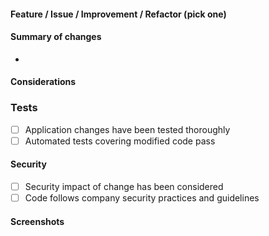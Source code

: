 #### Feature / Issue / Improvement / Refactor (pick one)


#### Summary of changes
- 

#### Considerations
<!-- Style: Did you review the PR diff to ensure it conforms to our style guide? -->
<!-- Migrations: Did you handle any relevant migrations for existing users or data? -->
<!-- Deployment: Are any pre-deployment or post-deployment actions needed? -->
<!-- Web: Is UI mobile-optimized? -->

### Tests
<!-- Tests: Are the changes tested with new or existing tests? Did you manually test? -->
- [ ] Application changes have been tested thoroughly
- [ ] Automated tests covering modified code pass

#### Security

- [ ] Security impact of change has been considered
- [ ] Code follows company security practices and guidelines

#### Screenshots
